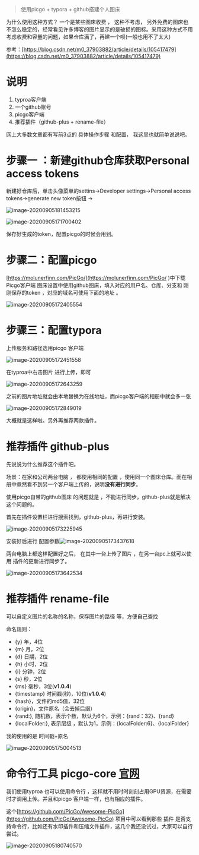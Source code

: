 > 使用picgo + typora + github搭建个人图床

为什么使用这种方式？ 一个是某些图床收费 ， 这种不考虑， 另外免费的图床也不怎么稳定的，经常看见许多博客的图片显示的是破损的图标。采用这种方式不用考虑收费和容量的问题，如果仓库满了，再建一个呗(一般也用不了太大)

参考：[https://blog.csdn.net/m0_37903882/article/details/105417479](https://blog.csdn.net/m0_37903882/article/details/105417479)

# 说明

1. typroa客户端
2. 一个github账号
3. picgo客户端
4. 推荐插件（github-plus + rename-file）

网上大多数文章都有写前3点的 具体操作步骤 和配置， 我这里也就简单说说吧。

# 步骤一 ：新建github仓库获取Personal access tokens

新建好仓库后，单击头像菜单的settins->Developer settings->Personal access tokens->generate new token按钮 ->



![image-20200905181453215](https://cdn.jsdelivr.net/gh/winter60/my_figurebed/data/20200905-image-20200905181453215.png)

![image-20200905171700402](https://cdn.jsdelivr.net/gh/winter60/my_figurebed/data/20200905-image-20200905171700402.png)

保存好生成的token，配置picgo的时候会用到。

# 步骤二：配置picgo

[https://molunerfinn.com/PicGo/](https://molunerfinn.com/PicGo/ )中下载 Picgo客户端 图床设置中使用github图床，填入对应的用户名、仓库、分支和 刚刚保存的token ，对应的域名可使用下面的地址 。

![image-20200905172405554](https://cdn.jsdelivr.net/gh/winter60/my_figurebed/data/20200905-image-20200905172405554.png)

# 步骤三：配置typora

上传服务和路径选用picgo 客户端

![image-20200905172451558](https://cdn.jsdelivr.net/gh/winter60/my_figurebed/data/20200905-image-20200905172451558.png)



在typroa中右击图片 进行上传，即可

![image-20200905172643259](https://cdn.jsdelivr.net/gh/winter60/my_figurebed/data/image-20200905172643259.png)



之前的图片地址就会由本地替换为在线地址，而picgo客户端的相册中就会多一张

![image-20200905172849019](https://cdn.jsdelivr.net/gh/winter60/my_figurebed/data/20200905-image-20200905172849019.png)



大概就是这样啦。另外再推荐两款插件。

# 推荐插件 github-plus

先说说为什么推荐这个插件吧。 

场景：在家和公司两台电脑 ， 都使用相同的配置 ，使用同一个图床仓库。而在相册中竟然看不到另一个客户端上传的，说明**没有进行同步**。

使用picgo自带的github图床 的问题就是 ，不能进行同步，github-plus就是解决这个问题的。



首先在插件设置栏进行搜索找到，github-plus，再进行安装。

![image-20200905173225945](https://cdn.jsdelivr.net/gh/winter60/my_figurebed/data/20200905-image-20200905173225945.png)

安装好后进行 配置参数![image-20200905173437618](https://cdn.jsdelivr.net/gh/winter60/my_figurebed/data/20200905-image-20200905173437618.png)

两台电脑上都这样配置好之后， 在其中一台上传了图片 ，在另一台pc上就可以使用 插件的更新进行同步了。

![image-20200905173642534](https://cdn.jsdelivr.net/gh/winter60/my_figurebed/data/20200905-image-20200905173642534.png)

# 推荐插件 rename-file

可以自定义图片的名称的名称，保存图片的路径 等，方便自己查找

命名规则：

- {y} 年，4位
- {m} 月，2位
- {d} 日期，2位
- {h} 小时，2位
- {i} 分钟，2位
- {s} 秒，2位
- {ms} 毫秒，3位(**v1.0.4**)
- {timestamp} 时间戳(秒)，10位(**v1.0.4**)
- {hash}，文件的md5值，32位
- {origin}，文件原名（会去掉后缀）
- {rand:<count>}, 随机数，<count>表示个数，默认为6个，示例：{rand：32}、{rand}
- {localFolder:<count>}, <count>表示层级 ，默认为1，示例：{localFolder:6}、{localFolder}

我的使用的是 时间戳+原名

![image-20200905175004513](https://cdn.jsdelivr.net/gh/winter60/my_figurebed/data/20200905-image-20200905175004513.png)

# 命令行工具 picgo-core [官网](https://github.com/PicGo/PicGo-Core)

我们使用typroa 也可以使用命令行 ，这样就不用时时刻刻占用GPU资源，在需要时才调用上传。并且和picgo 客户端一样，也有相应的插件。

这个[https://github.com/PicGo/Awesome-PicGo](https://github.com/PicGo/Awesome-PicGo) 项目中可以看到那些 插件 是否支持命令行，比如还有水印插件和压缩文件插件，这几个我还没试过，大家可以自行尝试。

![image-20200905180740570](https://cdn.jsdelivr.net/gh/winter60/my_figurebed/data/20200905-image-20200905180740570.png)

